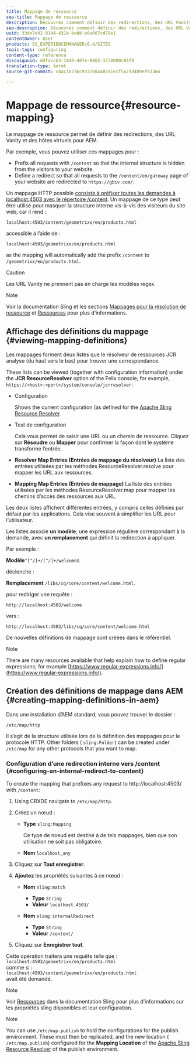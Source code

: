 ```yaml
---
title: Mappage de ressource
seo-title: Mappage de ressource
description: Découvrez comment définir des redirections, des URL Vanity et les hôtes virtuels pour AEM à l’aide du mappage de ressource.
seo-description: Découvrez comment définir des redirections, des URL Vanity et les hôtes virtuels pour AEM à l’aide du mappage de ressource.
uuid: 33de7e92-8144-431b-badd-e6a667cd78e1
contentOwner: User
products: SG_EXPERIENCEMANAGER/6.4/SITES
topic-tags: configuring
content-type: reference
discoiquuid: ddfacc63-1840-407e-8802-3730009c84f0
translation-type: tm+mt
source-git-commit: c4ac10736c937198aa0c81ecf547dd489ef93366

---
```



# Mappage de ressource{#resource-mapping}

Le mappage de ressource permet de définir des redirections, des URL Vanity et des hôtes virtuels pour AEM.

Par exemple, vous pouvez utiliser ces mappages pour :

* Prefix all requests with `/content` so that the internal structure is hidden from the visitors to your website.
* Define a redirect so that all requests to the `/content/en/gateway` page of your website are redirected to `https://gbiv.com/`.

Un mappage HTTP possible [ consiste à préfixer toutes les demandes à localhost:4503 avec le répertoire /content](#configuring-an-internal-redirect-to-content). Un mappage de ce type peut être utilisé pour masquer la structure interne vis-à-vis des visiteurs du site web, car il rend :

`localhost:4503/content/geometrixx/en/products.html`

accessible à l’aide de :

`localhost:4503/geometrixx/en/products.html`

as the mapping will automatically add the prefix `/content` to `/geometrixx/en/products.html`.

>[!CAUTION]
>
>Les URL Vanity ne prennent pas en charge les modèles regex.

>[!NOTE]
>
>Voir la documentation Sling et les sections [Mappages pour la résolution de ressource](https://sling.apache.org/site/resources.html) et [Ressources](https://sling.apache.org/site/mappings-for-resource-resolution.html) pour plus d’informations.

## Affichage des définitions du mappage {#viewing-mapping-definitions}

Les mappages forment deux listes que le résolveur de ressources JCR analyse (du haut vers le bas) pour trouver une correspondance.

These lists can be viewed (together with configuration information) under the **JCR ResourceResolver** option of the Felix console; for example, `https://<host>:<port>/system/console/jcrresolver`:

* Configuration

   Shows the current configuration (as defined for the [Apache Sling Resource Resolver](/help/sites-deploying/osgi-configuration-settings.md).

* Test de configuration

   Cela vous permet de saisir une URL ou un chemin de ressource. Cliquez sur **Résoudre** ou **Mapper** pour confirmer la façon dont le système transforme l’entrée.

* **Resolver Map Entries (Entrées de mappage du résolveur)** La liste des entrées utilisées par les méthodes ResourceResolver.resolve pour mapper les URL aux ressources. 

* **Mapping Map Entries (Entrées de mappage)** La liste des entrées utilisées par les méthodes ResourceResolver.map pour mapper les chemins d’accès des ressources aux URL.

Les deux listes affichent différentes entrées, y compris celles définies par défaut par les applications. Cela vise souvent à simplifier les URL pour l’utilisateur. 

Les listes associe **un modèle**, une expression régulière correspondant à la demande, avec **un remplacement** qui définit la redirection à appliquer.

Par exemple :

**Modèle**`^[^/]+/[^/]+/welcome$`

déclenche :

**Remplacement** `/libs/cq/core/content/welcome.html`.

pour rediriger une requête :

`http://localhost:4503/welcome`

vers :

`http://localhost:4503/libs/cq/core/content/welcome.html`

De nouvelles définitions de mappage sont créées dans le référentiel.

>[!NOTE]
>
>There are many resources available that help explain how to define regular expressions; for example [https://www.regular-expressions.info/](https://www.regular-expressions.info/).

## Création des définitions de mappage dans AEM {#creating-mapping-definitions-in-aem}

Dans une installation d’AEM standard, vous pouvez trouver le dossier :

`/etc/map/http`

Il s’agit de la structure utilisée lors de la définition des mappages pour le protocole HTTP. Other folders ( `sling:Folder`) can be created under `/etc/map` for any other protocols that you want to map.

### Configuration d’une redirection interne vers /content {#configuring-an-internal-redirect-to-content}

To create the mapping that prefixes any request to http://localhost:4503/ with `/content`:

1. Using CRXDE navigate to `/etc/map/http`.

1. Créez un nœud :

   * **Type** `sling:Mapping`

      Ce type de noeud est destiné à de tels mappages, bien que son utilisation ne soit pas obligatoire.

   * **Nom** `localhost_any`

1. Cliquez sur **Tout enregistrer**.
1. **Ajoutez** les propriétés suivantes à ce nœud :

   * **Nom** `sling:match`

      * **Type** `String`
      * **Valeur** `localhost.4503/`
   * **Nom** `sling:internalRedirect`

      * **Type** `String`
      * **Valeur** `/content/`


1. Cliquez sur **Enregistrer tout**.

Cette opération traitera une requête telle que :\
`localhost:4503/geometrixx/en/products.html`\
comme si :\
`localhost:4503/content/geometrixx/en/products.html`\
avait été demandé.

>[!NOTE]
>
>Voir [Ressources](https://sling.apache.org/site/mappings-for-resource-resolution.html) dans la documentation Sling pour plus d’informations sur les propriétés sling disponibles et leur configuration.

>[!NOTE]
>
>You can use `/etc/map.publish` to hold the configurations for the publish environment. These must then be replicated, and the new location ( `/etc/map.publish`) configured for the **Mapping Location** of the [Apache Sling Resource Resolver](/help/sites-deploying/osgi-configuration-settings.md#apacheslingresourceresolver) of the publish environment.

